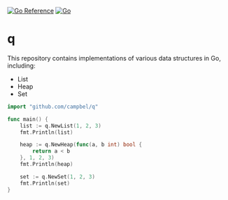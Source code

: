 [![Go Reference](https://pkg.go.dev/badge/github.com/campbel/q.svg)](https://pkg.go.dev/github.com/campbel/q)
[![Go](https://github.com/campbel/q/actions/workflows/go.yml/badge.svg)](https://github.com/campbel/q/actions/workflows/go.yml)

# q

This repository contains implementations of various data structures in Go, including:

- List
- Heap
- Set

```go
import "github.com/campbel/q"

func main() {
	list := q.NewList(1, 2, 3)
	fmt.Println(list)

	heap := q.NewHeap(func(a, b int) bool {
		return a < b
	}, 1, 2, 3)
	fmt.Println(heap)

	set := q.NewSet(1, 2, 3)
	fmt.Println(set)
}
```
